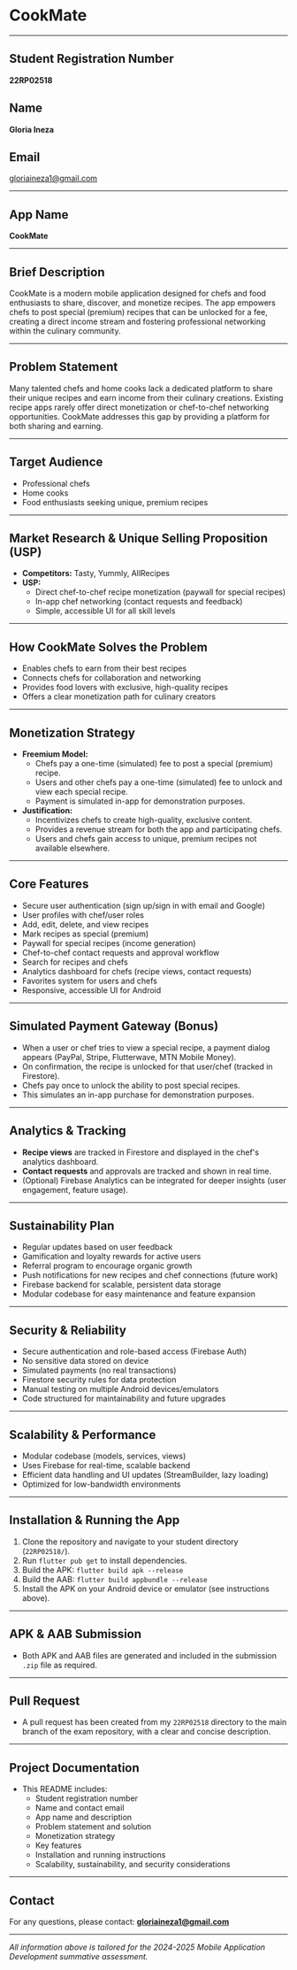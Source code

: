 # CookMate

---

## Student Registration Number

**22RP02518**

## Name

**Gloria Ineza**

## Email

gloriaineza1@gmail.com

---

## App Name

**CookMate**

---

## Brief Description

CookMate is a modern mobile application designed for chefs and food enthusiasts to share, discover, and monetize recipes. The app empowers chefs to post special (premium) recipes that can be unlocked for a fee, creating a direct income stream and fostering professional networking within the culinary community.

---

## Problem Statement

Many talented chefs and home cooks lack a dedicated platform to share their unique recipes and earn income from their culinary creations. Existing recipe apps rarely offer direct monetization or chef-to-chef networking opportunities. CookMate addresses this gap by providing a platform for both sharing and earning.

---

## Target Audience

- Professional chefs
- Home cooks
- Food enthusiasts seeking unique, premium recipes

---

## Market Research & Unique Selling Proposition (USP)

- **Competitors:** Tasty, Yummly, AllRecipes
- **USP:**
  - Direct chef-to-chef recipe monetization (paywall for special recipes)
  - In-app chef networking (contact requests and feedback)
  - Simple, accessible UI for all skill levels

---

## How CookMate Solves the Problem

- Enables chefs to earn from their best recipes
- Connects chefs for collaboration and networking
- Provides food lovers with exclusive, high-quality recipes
- Offers a clear monetization path for culinary creators

---

## Monetization Strategy

- **Freemium Model:**
  - Chefs pay a one-time (simulated) fee to post a special (premium) recipe.
  - Users and other chefs pay a one-time (simulated) fee to unlock and view each special recipe.
  - Payment is simulated in-app for demonstration purposes.
- **Justification:**
  - Incentivizes chefs to create high-quality, exclusive content.
  - Provides a revenue stream for both the app and participating chefs.
  - Users and chefs gain access to unique, premium recipes not available elsewhere.

---

## Core Features

- Secure user authentication (sign up/sign in with email and Google)
- User profiles with chef/user roles
- Add, edit, delete, and view recipes
- Mark recipes as special (premium)
- Paywall for special recipes (income generation)
- Chef-to-chef contact requests and approval workflow
- Search for recipes and chefs
- Analytics dashboard for chefs (recipe views, contact requests)
- Favorites system for users and chefs
- Responsive, accessible UI for Android

---

## Simulated Payment Gateway (Bonus)

- When a user or chef tries to view a special recipe, a payment dialog appears (PayPal, Stripe, Flutterwave, MTN Mobile Money).
- On confirmation, the recipe is unlocked for that user/chef (tracked in Firestore).
- Chefs pay once to unlock the ability to post special recipes.
- This simulates an in-app purchase for demonstration purposes.

---

## Analytics & Tracking

- **Recipe views** are tracked in Firestore and displayed in the chef's analytics dashboard.
- **Contact requests** and approvals are tracked and shown in real time.
- (Optional) Firebase Analytics can be integrated for deeper insights (user engagement, feature usage).

---

## Sustainability Plan

- Regular updates based on user feedback
- Gamification and loyalty rewards for active users
- Referral program to encourage organic growth
- Push notifications for new recipes and chef connections (future work)
- Firebase backend for scalable, persistent data storage
- Modular codebase for easy maintenance and feature expansion

---

## Security & Reliability

- Secure authentication and role-based access (Firebase Auth)
- No sensitive data stored on device
- Simulated payments (no real transactions)
- Firestore security rules for data protection
- Manual testing on multiple Android devices/emulators
- Code structured for maintainability and future upgrades

---

## Scalability & Performance

- Modular codebase (models, services, views)
- Uses Firebase for real-time, scalable backend
- Efficient data handling and UI updates (StreamBuilder, lazy loading)
- Optimized for low-bandwidth environments

---

## Installation & Running the App

1. Clone the repository and navigate to your student directory (`22RP02518/`).
2. Run `flutter pub get` to install dependencies.
3. Build the APK: `flutter build apk --release`
4. Build the AAB: `flutter build appbundle --release`
5. Install the APK on your Android device or emulator (see instructions above).

---

## APK & AAB Submission

- Both APK and AAB files are generated and included in the submission `.zip` file as required.

---

## Pull Request

- A pull request has been created from my `22RP02518` directory to the main branch of the exam repository, with a clear and concise description.

---

## Project Documentation

- This README includes:
  - Student registration number
  - Name and contact email
  - App name and description
  - Problem statement and solution
  - Monetization strategy
  - Key features
  - Installation and running instructions
  - Scalability, sustainability, and security considerations

---

## Contact

For any questions, please contact: **gloriaineza1@gmail.com**

---

*All information above is tailored for the 2024-2025 Mobile Application Development summative assessment.*

